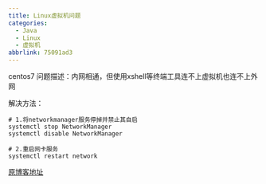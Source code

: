 ```yaml
---
title: Linux虚拟机问题
categories:
  - Java
  - Linux
  - 虚拟机
abbrlink: 75091ad3
---
```


centos7
问题描述：内网相通，但使用xshell等终端工具连不上虚拟机也连不上外网

解决方法：

```bash{.line-numbers}
# 1.将networkmanager服务停掉并禁止其自启
systemctl stop NetworkManager
systemctl disable NetworkManager

# 2.重启网卡服务
systemctl restart network
```

[原博客地址](https://blog.csdn.net/weixin_44695793/article/details/108089356)
